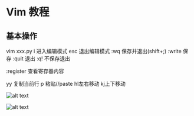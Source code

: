 # Vim 教程

## 基本操作

vim xxx.py
i 进入编辑模式
esc 退出编辑模式
 :wq 保存并退出(shift+;)
 :write 保存 :quit 退出 :q! 不保存退出

:register 查看寄存器内容

yy 复制当前行
p 粘贴//paste
hl左右移动
kj上下移动

![alt text](../图/Vim/image.png)

![alt text](../图/Vim/image2.png)
